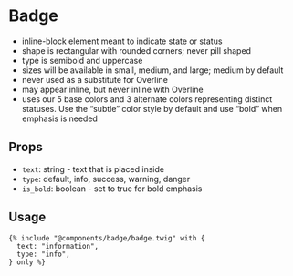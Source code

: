 # Badge

<ul>
  <li>inline-block element meant to indicate state or status</li>
  <li>shape is rectangular with rounded corners; never pill shaped</li>
  <li>type is semibold and uppercase</li>
  <li>sizes will be available in small, medium, and large; medium by default</li>
  <li>never used as a substitute for Overline</li>
  <li>may appear inline, but never inline with Overline</li>
  <li>uses our 5 base colors and 3 alternate colors representing distinct statuses. Use the “subtle” color style by default and use “bold” when emphasis is needed</li>
</ul>

## Props

- `text`: string - text that is placed inside
- `type`: default, info, success, warning, danger
- `is_bold`: boolean - set to true for bold emphasis

## Usage

```twig
{% include "@components/badge/badge.twig" with {
  text: "information",
  type: "info",
} only %}
```
